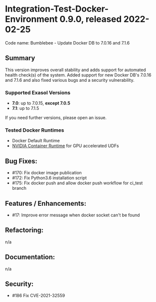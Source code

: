 # Integration-Test-Docker-Environment 0.9.0, released  2022-02-25

Code name: Bumblebee - Update Docker DB to 7.0.16 and 7.1.6 

## Summary
This version improves overall stability and adds support for automated health check(s) of the system.
Added support for new Docker DB's 7.0.16 and 7.1.6 and also fixed various bugs and a security vulnerability.

### Supported Exasol Versions

* **7.0**: up to 7.0.15, **except 7.0.5**
* **7.1**: up to 7.1.5

If you need further versions, please open an issue.

### Tested Docker Runtimes

- Docker Default Runtime
- [NVIDIA Container Runtime](https://github.com/NVIDIA/nvidia-container-runtime) for GPU accelerated UDFs

## Bug Fixes:

 - #170: Fix docker image publication
 - #172: Fix Python3.6 installation script
 - #175: Fix docker push and allow docker push workflow for ci_test branch

## Features / Enhancements:

 - #17: Improve error message when docker socket can't be found 

## Refactoring:

n/a

## Documentation:

n/a

## Security:

 - #186 Fix CVE-2021-32559

